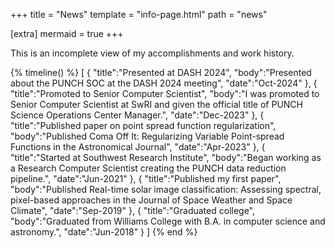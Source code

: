 +++
title = "News"
template = "info-page.html"
path = "news"

[extra]
mermaid = true
+++

This is an incomplete view of my accomplishments and work history.

{% timeline() %}
[
    {
        "title":"Presented at DASH 2024",
        "body":"Presented about the PUNCH SOC at the DASH 2024 meeting",
        "date":"Oct-2024"
    },
    {
        "title":"Promoted to Senior Computer Scientist",
        "body":"I was promoted to Senior Computer Scientist at SwRI and given the official title of PUNCH Science Operations Center Manager.",
        "date":"Dec-2023"
    },
    {
        "title":"Published paper on point spread function regularization",
        "body":"Published Coma Off It: Regularizing Variable Point-spread Functions in the Astronomical Journal",
        "date":"Apr-2023"
    },
    {
        "title":"Started at Southwest Research Institute",
        "body":"Began working as a Research Computer Scientist creating the PUNCH data reduction pipeline.",
        "date":"Jun-2021"
    },
    {
        "title":"Published my first paper",
        "body":"Published Real-time solar image classification: Assessing spectral, pixel-based approaches in the Journal of Space Weather and Space Climate",
        "date":"Sep-2019"
    },
    {
        "title":"Graduated college",
        "body":"Graduated from Williams College with B.A. in computer science and astronomy.",
        "date":"Jun-2018"
    }
]
{% end %}